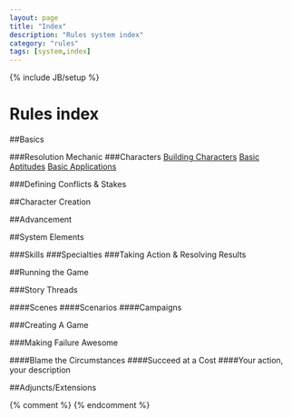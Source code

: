 ```yaml
---
layout: page
title: "Index"
description: "Rules system index"
category: "rules"
tags: [system,index]
---
```

{% include JB/setup %}
# Rules index

##Basics

###Resolution Mechanic
###Characters
[Building Characters](pages/rules/building_characters.html)
[Basic Aptitudes](pages/rules/basic_aptitudes.html)
[Basic Applications](pages/rules/basic_applications.html)

###Defining Conflicts & Stakes


##Character Creation


##Advancement


##System Elements

###Skills
###Specialties
###Taking Action & Resolving Results


##Running the Game

###Story Threads

####Scenes
####Scenarios
####Campaigns

###Creating A Game

###Making Failure Awesome

####Blame the Circumstances
####Succeed at a Cost
####Your action, your description


##Adjuncts/Extensions

{% comment %} <!--vim: set wrap ts=8 tw=0 fileencoding=utf-8 :--> {% endcomment %}
